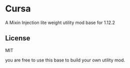 # Cursa
A Mixin Injection lite weight utility mod base for 1.12.2

## License
MIT

you are free to use this base to build your own utility mod.
